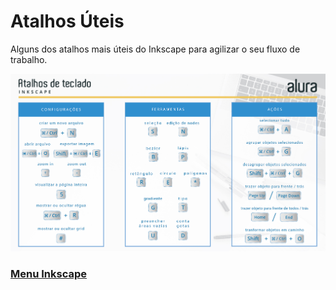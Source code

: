 # Atalhos Úteis

Alguns dos atalhos mais úteis do Inkscape para agilizar o seu fluxo de trabalho.

<img src="../img/atalhos.jpg">

### [Menu Inkscape](../menu.md)